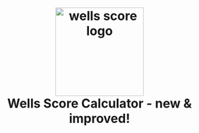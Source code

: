 <h1 align="center">
    <img src="https://raw.githubusercontent.com/em-baggie/wells_score_v2.0/main/img/pe-icon.webp" alt="wells score logo" height="200">
    <br/>
    Wells Score Calculator - new & improved!
</h1>
